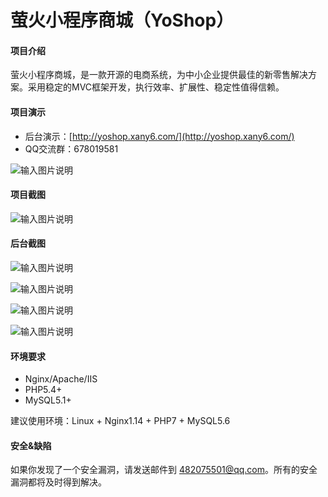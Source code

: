 # 萤火小程序商城（YoShop）


#### 项目介绍
萤火小程序商城，是一款开源的电商系统，为中小企业提供最佳的新零售解决方案。采用稳定的MVC框架开发，执行效率、扩展性、稳定性值得信赖。

#### 项目演示
- 后台演示：[http://yoshop.xany6.com/](http://yoshop.xany6.com/)
- QQ交流群：678019581

![输入图片说明](https://images.gitee.com/uploads/images/2018/0727/210807_271acafd_597459.jpeg "gh_a376934c7da8_344.jpg")

#### 项目截图
![输入图片说明](https://gitee.com/uploads/images/2018/0629/144738_39b279a7_597459.png "前端.png")

#### 后台截图
![输入图片说明](https://gitee.com/uploads/images/2018/0629/144835_4e7858ef_597459.png "后台-商品列表.png")

![输入图片说明](https://gitee.com/uploads/images/2018/0629/144851_2a4c1e50_597459.png "后台-新增商品.png")

![输入图片说明](https://gitee.com/uploads/images/2018/0629/144952_acc1d20d_597459.png "后台-首页设计.png")

![输入图片说明](https://gitee.com/uploads/images/2018/0629/145004_5a5ba42c_597459.png "后台-配送设置.png")

#### 环境要求
- Nginx/Apache/IIS
- PHP5.4+
- MySQL5.1+

建议使用环境：Linux + Nginx1.14 + PHP7 + MySQL5.6


#### 安全&缺陷
如果你发现了一个安全漏洞，请发送邮件到 482075501@qq.com。所有的安全漏洞都将及时得到解决。

